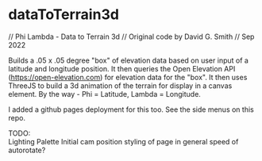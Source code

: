 # dataToTerrain3d

// Phi Lambda - Data to Terrain 3d
// Original code by David G. Smith
// Sep 2022

Builds a .05 x .05 degree "box" of elevation data based on user input of a latitude and longitude position.
It then queries the Open Elevation API (https://open-elevation.com) for elevation data for the "box".
It then uses ThreeJS to build a 3d animation of the terrain for display in a canvas element.
By the way - Phi = Latitude, Lambda = Longitude.

I added a github pages deployment for this too. See the side menus on this repo.

TODO:  
Lighting
Palette
Initial cam position
styling of page in general
speed of autorotate?
